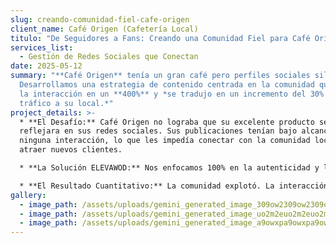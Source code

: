 ```yaml
---
slug: creando-comunidad-fiel-cafe-origen
client_name: Café Origen (Cafetería Local)
titulo: "De Seguidores a Fans: Creando una Comunidad Fiel para Café Origen"
services_list:
  - Gestión de Redes Sociales que Conectan
date: 2025-05-12
summary: "**Café Origen** tenía un gran café pero perfiles sociales silenciosos.
  Desarrollamos una estrategia de contenido centrada en la comunidad que aumentó
  la interacción en un **400%** y *se tradujo en un incremento del 30% en el
  tráfico a su local.*"
project_details: >-
  * **El Desafío:** Café Origen no lograba que su excelente producto se
  reflejara en sus redes sociales. Sus publicaciones tenían bajo alcance y casi
  ninguna interacción, lo que les impedía conectar con la comunidad local y
  atraer nuevos clientes.

  * **La Solución ELEVAWOD:** Nos enfocamos 100% en la autenticidad y la comunidad. Lanzamos campañas de contenido generado por usuarios (reposteando las mejores fotos de clientes), contamos las historias de sus baristas y el origen de su café, y creamos concursos semanales interactivos que incentivaban las visitas al local.

  * **El Resultado Cuantitativo:** La comunidad explotó. La interacción en sus perfiles aumentó en un 400%. Más importante aún, el tráfico en el local subió un 30%, con clientes mencionando específicamente haber visto las promociones y el contenido en Instagram.
gallery:
  - image_path: /assets/uploads/gemini_generated_image_309ow2309ow2309o.png
  - image_path: /assets/uploads/gemini_generated_image_uo2m2euo2m2euo2m.png
  - image_path: /assets/uploads/gemini_generated_image_a9owxpa9owxpa9ow.png
---
```

